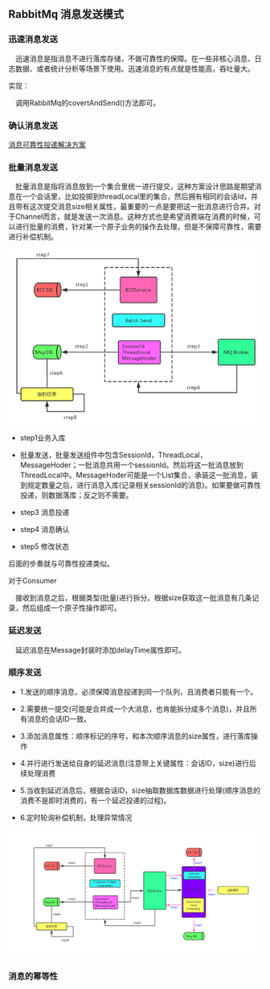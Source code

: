## RabbitMq 消息发送模式

### 迅速消息发送
&ensp;&ensp;迅速消息是指消息不进行落库存储，不做可靠性的保障。在一些非核心消息、日志数据、或者统计分析等场景下使用。迅速消息的有点就是性能高，吞吐量大。

实现：

&ensp;&ensp;调用RabbitMq的covertAndSend()方法即可。

### 确认消息发送
[消息可靠性投递解决方案]

### 批量消息发送

&ensp;&ensp;批量消息是指将消息放到一个集合里统一进行提交，这种方案设计思路是期望消息在一个会话里，比如投掷到threadLocal里的集合，然后拥有相同的会话Id，并且带有这次提交消息size相关属性，最重要的一点是要把这一批消息进行合并。对于Channel而言，就是发送一次消息。这种方式也是希望消费端在消费的时候，可以进行批量的消费，针对某一个原子业务的操作去处理，但是不保障可靠性，需要进行补偿机制。

![image](https://github.com/FunCheney/concurrency/blob/master/src/Image/rabbitMq_Batch_Send.jpg "批量发送")

* step1业务入库

* 批量发送，批量发送组件中包含SessionId，ThreadLocal，MessageHoder；一批消息共用一个sessionId。然后将这一批消息放到ThreadLocal中。MessageHoder可能是一个List集合，承装这一批消息，装到规定数量之后，进行消息入库(记录相关sessionId的消息)。如果要做可靠性投递，则数据落库；反之则不需要。

* step3 消息投递

* step4 消息确认

* step5 修改状态

后面的步奏就与可靠性投递类似。

对于Consumer

&ensp;&ensp;接收到消息之后，根据类型(批量)进行拆分。根据size获取这一批消息有几条记录，然后组成一个原子性操作即可。


### 延迟发送
&ensp;&ensp;延迟消息在Message封装时添加delayTime属性即可。

### 顺序发送
* 1.发送的顺序消息，必须保障消息投递到同一个队列，且消费者只能有一个。

* 2.需要统一提交(可能是合并成一个大消息，也肯能拆分成多个消息)，并且所有消息的会话ID一致。

* 3.添加消息属性：顺序标记的序号，和本次顺序消息的size属性，进行落库操作

* 4.并行进行发送给自身的延迟消息(注意带上关键属性：会话ID，size)进行后续处理消费

* 5.当收到延迟消息后，根据会话ID，size抽取数据库数据进行处理(顺序消息的消费不是即时消费的，有一个延迟投递的过程)。

* 6.定时轮询补偿机制，处理异常情况

![image](https://github.com/FunCheney/concurrency/blob/master/src/Image/rabbitmq_order_msg.jpg "顺序消息")

### 消息的幂等性




[消息可靠性投递解决方案]:https://github.com/FunCheney/concurrency/blob/master/src/md/RabbitMq_1.md#消息如何保障100的投递成功